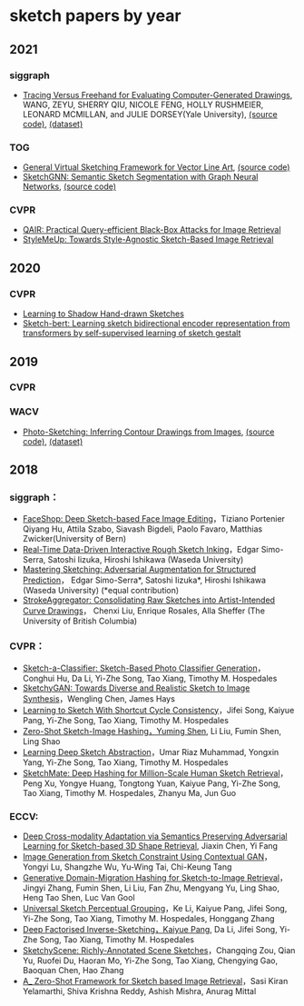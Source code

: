 # sketch papers by year

## 2021
### siggraph
- [Tracing Versus Freehand for Evaluating Computer-Generated Drawings](https://graphics.cs.yale.edu/sites/default/files/tracing-vs-freehand_0.pdf), WANG, ZEYU, SHERRY QIU, NICOLE FENG, HOLLY RUSHMEIER, LEONARD MCMILLAN, and JULIE DORSEY(Yale University), [(source code)](https://github.com/zachzeyuwang/tracing-vs-freehand), [(dataset)](http://tracer.cs.yale.edu:8000/tracing-vs-freehand/data/) 

### TOG
- [General Virtual Sketching Framework for Vector Line Art](https://dl.acm.org/doi/pdf/10.1145/3450626.3459833), [(source code)](https://github.com/MarkMoHR/virtual_sketching)
- [SketchGNN: Semantic Sketch Segmentation with Graph Neural Networks](https://dl.acm.org/doi/pdf/10.1145/3450284), [(source code)](https://github.com/sYeaLumin/SketchGNN)

### CVPR
- [QAIR: Practical Query-efficient Black-Box Attacks for Image Retrieval](https://openaccess.thecvf.com/content/CVPR2021/papers/Li_QAIR_Practical_Query-Efficient_Black-Box_Attacks_for_Image_Retrieval_CVPR_2021_paper.pdf)
- [StyleMeUp: Towards Style-Agnostic Sketch-Based Image Retrieval](https://openaccess.thecvf.com/content/CVPR2021/papers/Sain_StyleMeUp_Towards_Style-Agnostic_Sketch-Based_Image_Retrieval_CVPR_2021_paper.pdf)

## 2020
### CVPR
- [Learning to Shadow Hand-drawn Sketches](https://openaccess.thecvf.com/content_CVPR_2020/papers/Zheng_Learning_to_Shadow_Hand-Drawn_Sketches_CVPR_2020_paper.pdf)
- [Sketch-bert: Learning sketch bidirectional encoder representation from transformers by self-supervised learning of sketch gestalt](https://openaccess.thecvf.com/content_CVPR_2020/papers/Lin_Sketch-BERT_Learning_Sketch_Bidirectional_Encoder_Representation_From_Transformers_by_Self-Supervised_CVPR_2020_paper.pdf)

## 2019
### CVPR

### WACV
- [Photo-Sketching: Inferring Contour Drawings from Images](https://arxiv.org/pdf/1901.00542.pdf), [(source code)](https://github.com/mtli/PhotoSketch), [(dataset)](http://www.cs.cmu.edu/~mengtial/proj/sketch/)




## 2018
### siggraph：
- [FaceShop: Deep Sketch-based Face Image Editing](https://arxiv.org/abs/1804.08972)，Tiziano Portenier Qiyang Hu, Attila Szabo, Siavash Bigdeli, Paolo Favaro, Matthias Zwicker(University of Bern)
- [Real-Time Data-Driven Interactive Rough Sketch Inking](https://esslab.jp/~ess/en/research/inking/)，Edgar Simo-Serra, Satoshi Iizuka, Hiroshi Ishikawa (Waseda University)
- [Mastering Sketching: Adversarial Augmentation for Structured Prediction](https://esslab.jp/~ess/en/research/sketch_master/)， Edgar Simo-Serra*, Satoshi Iizuka*, Hiroshi Ishikawa (Waseda University) (*equal contribution)
- [StrokeAggregator: Consolidating Raw Sketches into Artist-Intended Curve Drawings](https://www.cs.ubc.ca/labs/imager/tr/2018/StrokeAggregator/)， Chenxi Liu, Enrique Rosales, Alla Sheffer (The University of British Columbia)

### CVPR：
- [Sketch-a-Classifier: Sketch-Based Photo Classifier Generation](http://openaccess.thecvf.com/content_cvpr_2018/papers/Hu_Sketch-a-Classifier_Sketch-Based_Photo_CVPR_2018_paper.pdf)，Conghui Hu, Da Li, Yi-Zhe Song, Tao Xiang, Timothy M. Hospedales
- [SketchyGAN: Towards Diverse and Realistic Sketch to Image Synthesis](http://openaccess.thecvf.com/content_cvpr_2018/papers/Chen_SketchyGAN_Towards_Diverse_CVPR_2018_paper.pdf)，Wengling Chen, James Hays
- [Learning to Sketch With Shortcut Cycle Consistency](http://openaccess.thecvf.com/content_cvpr_2018/papers/Song_Learning_to_Sketch_CVPR_2018_paper.pdf)，Jifei Song, Kaiyue Pang, Yi-Zhe Song, Tao Xiang, Timothy M. Hospedales
- [Zero-Shot Sketch-Image Hashing，Yuming Shen](http://openaccess.thecvf.com/content_cvpr_2018/papers/Shen_Zero-Shot_Sketch-Image_Hashing_CVPR_2018_paper.pdf), Li Liu, Fumin Shen, Ling Shao
- [Learning Deep Sketch Abstraction](http://openaccess.thecvf.com/content_cvpr_2018/papers/Muhammad_Learning_Deep_Sketch_CVPR_2018_paper.pdf)，Umar Riaz Muhammad, Yongxin Yang, Yi-Zhe Song, Tao Xiang, Timothy M. Hospedales
- [SketchMate: Deep Hashing for Million-Scale Human Sketch Retrieval](http://openaccess.thecvf.com/content_cvpr_2018/papers/Xu_SketchMate_Deep_Hashing_CVPR_2018_paper.pdf)，Peng Xu, Yongye Huang, Tongtong Yuan, Kaiyue Pang, Yi-Zhe Song, Tao Xiang, Timothy M. Hospedales, Zhanyu Ma, Jun Guo

### ECCV:
- [Deep Cross-modality Adaptation via Semantics Preserving Adversarial Learning for Sketch-based 3D Shape Retrieval](http://openaccess.thecvf.com/content_ECCV_2018/papers/Jiaxin_Chen_Deep_Cross-modality_Adaptation_ECCV_2018_paper.pdf), Jiaxin Chen, Yi Fang
- [Image Generation from Sketch Constraint Using Contextual GAN](http://openaccess.thecvf.com/content_ECCV_2018/papers/Yongyi_Lu_Image_Generation_from_ECCV_2018_paper.pdf)，Yongyi Lu, Shangzhe Wu, Yu-Wing Tai, Chi-Keung Tang
- [Generative Domain-Migration Hashing for Sketch-to-Image Retrieval](http://openaccess.thecvf.com/content_ECCV_2018/papers/Jingyi_Zhang_Generative_Domain-Migration_Hashing_ECCV_2018_paper.pdf)，Jingyi Zhang, Fumin Shen, Li Liu, Fan Zhu, Mengyang Yu, Ling Shao, Heng Tao Shen, Luc Van Gool
- [Universal Sketch Perceptual Grouping](http://openaccess.thecvf.com/content_ECCV_2018/papers/Ke_LI_Universal_Sketch_Perceptual_ECCV_2018_paper.pdf)，Ke Li, Kaiyue Pang, Jifei Song, Yi-Zhe Song, Tao Xiang, Timothy M. Hospedales, Honggang Zhang
- [Deep Factorised Inverse-Sketching，Kaiyue Pang](http://openaccess.thecvf.com/content_ECCV_2018/papers/Kaiyue_Pang_Deep_Factorised_Inverse-Sketching_ECCV_2018_paper.pdf), Da Li, Jifei Song, Yi-Zhe Song, Tao Xiang, Timothy M. Hospedales
- [SketchyScene: Richly-Annotated Scene Sketches](http://openaccess.thecvf.com/content_ECCV_2018/papers/Changqing_Zou_SketchyScene_Richly-Annotated_Scene_ECCV_2018_paper.pdf)，Changqing Zou, Qian Yu, Ruofei Du, Haoran Mo, Yi-Zhe Song, Tao Xiang, Chengying Gao, Baoquan Chen, Hao Zhang  
- [A_ Zero-Shot Framework for Sketch based Image Retrieval](http://openaccess.thecvf.com/content_ECCV_2018/papers/Sasikiran_Yelamarthi_A_Zero-Shot_Framework_ECCV_2018_paper.pdf)，Sasi Kiran Yelamarthi, Shiva Krishna Reddy, Ashish Mishra, Anurag Mittal